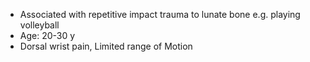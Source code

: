 - Associated with repetitive impact trauma to lunate bone  e.g. playing volleyball
- Age: 20-30 y
- Dorsal wrist pain, Limited range of Motion
